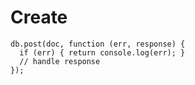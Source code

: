 #  Create

```
db.post(doc, function (err, response) {
  if (err) { return console.log(err); }
  // handle response
});
```
